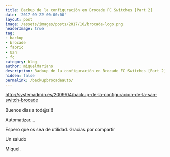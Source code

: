 ```yaml
---
title: Backup de la configuración en Brocade FC Switches [Part 2]
date: '2017-09-22 00:00:00'
layout: post
image: /assets/images/posts/2017/10/brocade-logo.png
headerImage: true
tag:
- backup
- brocade
- fabric
- san
- fc
category: blog
author: miquelMariano
description: Backup de la configuración en Brocade FC Switches [Part 2]
hidden: false
permalink: /backupbrocadeauto/
---
```


http://systemadmin.es/2009/04/backup-de-la-configuracion-de-la-san-switch-brocade

Buenos días a tod@s!!!

Automatizar....

Espero que os sea de utilidad.
Gracias por compartir

Un saludo

Miquel.





